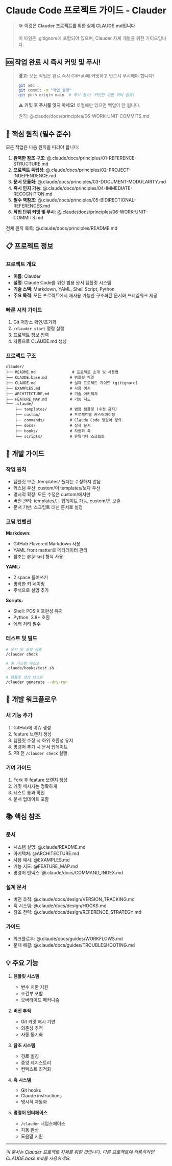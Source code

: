 # Claude Code 프로젝트 가이드 - Clauder

> 🛠️ **이것은 Clauder 프로젝트를 위한 실제 CLAUDE.md입니다**
> 
> 이 파일은 .gitignore에 포함되어 있으며, 
> Clauder 자체 개발을 위한 가이드입니다.

## 🆘 작업 완료 시 즉시 커밋 및 푸시!

> **경고**: 모든 작업은 완료 즉시 GitHub에 커밋하고 반드시 푸시해야 합니다!
> 
> ```bash
> git add .
> git commit -m "작업 설명"
> git push origin main  # 푸시 필수! 커밋만 하면 의미 없음!
> ```
> 
> ⚠️ **커밋 후 푸시를 잊지 마세요!** 로컬에만 있으면 백업이 안 됩니다.
> 
> 원칙: @.claude/docs/principles/06-WORK-UNIT-COMMITS.md

## 🚨 핵심 원칙 (필수 준수)

모든 작업은 다음 원칙을 따라야 합니다:

1. **완벽한 참조 구조**: @.claude/docs/principles/01-REFERENCE-STRUCTURE.md
2. **프로젝트 독립성**: @.claude/docs/principles/02-PROJECT-INDEPENDENCE.md
3. **문서 모듈화**: @.claude/docs/principles/03-DOCUMENT-MODULARITY.md
4. **즉시 인지 가능**: @.claude/docs/principles/04-IMMEDIATE-RECOGNITION.md
5. **필수 역참조**: @.claude/docs/principles/05-BIDIRECTIONAL-REFERENCES.md
6. **작업 단위 커밋 및 푸시**: @.claude/docs/principles/06-WORK-UNIT-COMMITS.md

전체 원칙 목록: @.claude/docs/principles/README.md

## 📋 프로젝트 정보

### 프로젝트 개요
- **이름**: Clauder
- **설명**: Claude Code를 위한 범용 문서 템플릿 시스템
- **기술 스택**: Markdown, YAML, Shell Script, Python
- **주요 목적**: 모든 프로젝트에서 재사용 가능한 구조화된 문서화 프레임워크 제공

### 빠른 시작 가이드
1. Git 저장소 확인/초기화
2. `/clauder start` 명령 실행
3. 프로젝트 정보 입력
4. 자동으로 CLAUDE.md 생성

### 프로젝트 구조
```
clauder/
├── README.md                # 프로젝트 소개 및 사용법
├── CLAUDE.base.md          # 템플릿 파일
├── CLAUDE.md               # 실제 프로젝트 가이드 (gitignore)
├── EXAMPLES.md             # 사용 예시
├── ARCHITECTURE.md         # 기술 아키텍처
├── FEATURE_MAP.md          # 기능 지도
└── .claude/
    ├── templates/          # 범용 템플릿 (수정 금지)
    ├── custom/             # 프로젝트별 커스터마이징
    ├── commands/           # Claude Code 명령어 정의
    ├── docs/               # 상세 문서
    ├── hooks/              # 자동화 훅
    └── scripts/            # 유틸리티 스크립트
```

## 🔧 개발 가이드

### 작업 원칙
- 템플릿 보존: templates/ 폴더는 수정하지 않음
- 커스텀 우선: custom/이 templates/보다 우선
- 명시적 확장: 모든 수정은 custom/에서만
- 버전 관리: templates/는 업데이트 가능, custom/은 보존
- 문서 기반: 스크립트 대신 문서로 설정

### 코딩 컨벤션
**Markdown:**
- GitHub Flavored Markdown 사용
- YAML front matter로 메타데이터 관리
- 참조는 @[alias] 형식 사용

**YAML:**
- 2 space 들여쓰기
- 명확한 키 네이밍
- 주석으로 설명 추가

**Scripts:**
- Shell: POSIX 호환성 유지
- Python: 3.8+ 호환
- 에러 처리 필수

### 테스트 및 빌드
```bash
# 문서 및 설정 검증
/clauder check

# 훅 시스템 테스트
.claude/hooks/test.sh

# 템플릿 생성 테스트
/clauder generate --dry-run
```

## 🚀 개발 워크플로우

### 새 기능 추가
1. GitHub에 이슈 생성
2. feature 브랜치 생성
3. 템플릿 수정 시 하위 호환성 유지
4. 명령어 추가 시 문서 업데이트
5. PR 전 `/clauder check` 실행

### 기여 가이드
1. Fork 후 feature 브랜치 생성
2. 커밋 메시지는 명확하게
3. 테스트 통과 확인
4. 문서 업데이트 포함

## 📚 핵심 참조

### 문서
- 시스템 설명: @.claude/README.md
- 아키텍처: @ARCHITECTURE.md
- 사용 예시: @EXAMPLES.md
- 기능 지도: @FEATURE_MAP.md
- 명령어 인덱스: @.claude/docs/COMMAND_INDEX.md

### 설계 문서
- 버전 추적: @.claude/docs/design/VERSION_TRACKING.md
- 훅 시스템: @.claude/docs/design/HOOKS.md
- 참조 전략: @.claude/docs/design/REFERENCE_STRATEGY.md

### 가이드
- 워크플로우: @.claude/docs/guides/WORKFLOWS.md
- 문제 해결: @.claude/docs/guides/TROUBLESHOOTING.md

## 💡 주요 기능

1. **템플릿 시스템**
   - 변수 치환 지원
   - 조건부 포함
   - 오버라이드 메커니즘

2. **버전 추적**
   - Git 커밋 해시 기반
   - 의존성 추적
   - 자동 동기화

3. **참조 시스템**
   - 경로 별칭
   - 중앙 레지스트리
   - 컨텍스트 최적화

4. **훅 시스템**
   - Git hooks
   - Claude instructions
   - 명시적 자동화

5. **명령어 인터페이스**
   - `/clauder` 네임스페이스
   - 자동 완성
   - 도움말 지원

---

*이 문서는 Clauder 프로젝트 자체를 위한 것입니다. 
다른 프로젝트에 적용하려면 CLAUDE.base.md를 사용하세요.*